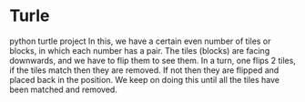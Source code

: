 # Turle
python turtle project
In this, we have a certain even number of tiles or blocks, in which each number  has a pair. The tiles (blocks) are facing downwards, and we have to flip them to see them. In a turn, one flips 2 tiles, if the tiles match then they are removed. If not then they are flipped and placed back in the position. We keep on doing this until all the tiles have been matched and removed.
